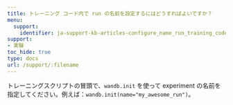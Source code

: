 ```yaml
---
title: トレーニング コード内で run の名前を設定するにはどうすればよいですか？
menu:
  support:
    identifier: ja-support-kb-articles-configure_name_run_training_code
support:
- 実験
toc_hide: true
type: docs
url: /support/:filename
---
```


トレーニングスクリプトの冒頭で、`wandb.init` を使って experiment の名前を指定してください。例えば：`wandb.init(name="my_awesome_run")`。